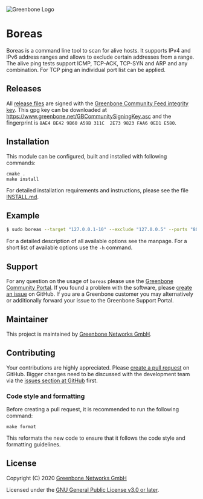 ![Greenbone Logo](https://www.greenbone.net/wp-content/uploads/gb_logo_resilience_horizontal.png)

# Boreas

Boreas is a command line tool to scan for alive hosts. It supports IPv4 and IPv6 address ranges and allows to exclude certain addresses from a range. The alive ping tests support ICMP, TCP-ACK, TCP-SYN and ARP and any combination. For TCP ping an individual port list can be applied.

## Releases

All [release files](https://github.com/greenbone/boreas/releases) are signed with
the [Greenbone Community Feed integrity key](https://community.greenbone.net/t/gcf-managing-the-digital-signatures/101).
This gpg key can be downloaded at https://www.greenbone.net/GBCommunitySigningKey.asc
and the fingerprint is `8AE4 BE42 9B60 A59B 311C  2E73 9823 FAA6 0ED1 E580`.

## Installation

This module can be configured, built and installed with following commands:

    cmake .
    make install

For detailed installation requirements and instructions, please see the file
[INSTALL.md](INSTALL.md).

## Example

```bash
$ sudo boreas --target "127.0.0.1-10" --exclude "127.0.0.5" --ports "80" --icmp --tcp-ack
```

For a detailed description of all available options see the manpage.
For a short list of available options use the `-h` command.

## Support

For any question on the usage of `boreas` please use the [Greenbone
Community Portal](https://community.greenbone.net/c/gse). If you found a problem
with the software, please [create an
issue](https://github.com/greenbone/boreas/issues) on GitHub. If you
are a Greenbone customer you may alternatively or additionally forward your
issue to the Greenbone Support Portal.

## Maintainer

This project is maintained by [Greenbone Networks GmbH](https://www.greenbone.net/).

## Contributing

Your contributions are highly appreciated. Please [create a pull
request](https://github.com/greenbone/boreas/pulls) on GitHub. Bigger
changes need to be discussed with the development team via the [issues section
at GitHub](https://github.com/greenbone/boreas/issues) first.

### Code style and formatting

Before creating a pull request, it is recommended to run the following command:

    make format

This reformats the new code to ensure that it follows the code style and
formatting guidelines.

## License

Copyright (C) 2020 [Greenbone Networks GmbH](https://www.greenbone.net/)

Licensed under the [GNU General Public License v3.0 or later](LICENSE).
